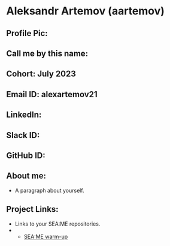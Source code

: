 # Aleksandr Artemov (aartemov)
## Profile Pic: 
## Call me by this name: 
## Cohort: July 2023
## Email ID: alexartemov21
## LinkedIn:
## Slack ID: 
## GitHub ID:
## About me: 
- A paragraph about yourself.
## Project Links:
- Links to your SEA:ME repositories.
- - [SEA:ME warm-up](https://github.com/Alexart1995/SEA-ME-warm-up)
